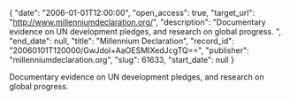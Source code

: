 {
  "date": "2006-01-01T12:00:00", 
  "open_access": true, 
  "target_url": "http://www.millenniumdeclaration.org/", 
  "description": "Documentary evidence on UN development pledges, and research on global progress.   ", 
  "end_date": null, 
  "title": "Millennium Declaration", 
  "record_id": "20060101T120000/GwJdol+AaOESMIXedJcgTQ==", 
  "publisher": "millenniumdeclaration.org", 
  "slug": 61633, 
  "start_date": null
}

Documentary evidence on UN development pledges, and research on global progress.   